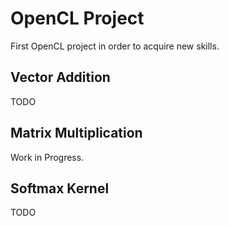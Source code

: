 
# OpenCL Project

First OpenCL project in order to acquire new skills.

## Vector Addition

TODO

## Matrix Multiplication

Work in Progress.

## Softmax Kernel

TODO
